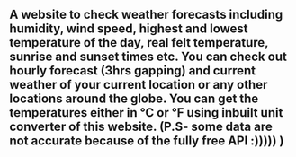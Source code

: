 ## A website to check weather forecasts including humidity, wind speed, highest and lowest temperature of the day, real felt temperature, sunrise and sunset times etc. You can check out hourly forecast (3hrs gapping) and current weather of your current location or any other locations around the globe. You can get the temperatures either in ­°C or °F using inbuilt unit converter of this website. (P.S- some data are not accurate because of the fully free API :))))) )
